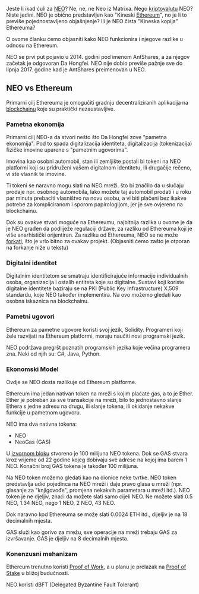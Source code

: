 Jeste li ikad ćuli za [NEO]? Ne, ne, ne Neo iz Matrixa. Nego [kriptovalutu][crypto] NEO?
Niste jedini. NEO je obično predstavljen kao "Kineski [Ethereum]", no je li to previše pojednostavljeno objašnjenje? Ili je NEO čista "Kineska kopija" Ethereuma?

O ovome članku ćemo objasniti kako NEO funkcionira i njegove razlike u odnosu na Ethereum.

NEO se prvi put pojavio u 2014. godini pod imenom AntShares, a za njegov začetak je odgovoran Da Hongfei.
NEO nije dobio previše pažnje sve do lipnja 2017. godine kad je AntShares preimenovan u NEO.

## NEO vs Ethereum

Primarni cilj Ethereuma je omogučiti gradnju decentraliziranih aplikacija na [blockchainu][blockchain] koje su praktički nezaustavljive.

### Pametna ekonomija 

Primarni cilj NEO-a da stvori nešto što Da Hongfei zove "pametna ekonomija".
Pod to spada digitalizacija identiteta, digitalizacija (tokenizacija) fizičke imovine uparene s "pametnim ugovorima".

Imovina kao osobni automobil, stan ili zemljište postali bi tokeni na NEO platformi koji su pridruženi vašem digitalnom identitetu, ili drugačije rečeno, vi ste vlasnik te imovine.

Ti tokeni se naravno mogu slati na NEO mreži. što bi značilo da u slučaju prodaje npr. osobnog automobila, lako možete taj automobil prodati i u roku par minuta prebaciti vlasništvo na novu osobu, a vi biti plačeni bez ikakve potrebe za kompliciranom i sporom papirologijom, jer je sve  ovjereno na blockchainu.

Dok su ovakve stvari moguće na Ethereumu, najbitnija razlika u ovome je da je NEO građen da podliježe regulaciji države, za razliku od Ethereuma koji je više anarhistički orijentiran.
Za razliku od Ethereuma, NEO se ne može [forkati][fork], što je vrlo bitno za ovakav projekt. (Objasniti ćemo zašto je otporan na forkanje niže u tekstu)

### Digitalni identitet

Digitalnim identitetom se smatraju identificirajuće informacije individualnih osoba, organizacija i ostalih entiteta koje su digitalne. Sustavi koji koriste digitalne identitete baziraju se na PKI (Public Key Infrastructure) X.509 standardu, koje NEO također implementira.
Na ovo možemo gledati kao osobna iskaznica na blockchainu.

### Pametni ugovori

Ethereum za pametne ugovore koristi svoj jezik, Solidity. Programeri koji žele razvijati na Ethereum platformi, moraju naučiti novi programski jezik.

NEO podržava pregršt poznatih programskih jezika koje večina programera zna.
Neki od njih su: C#, Java, Python.

### Ekonomski Model

Ovdje se NEO dosta razlikuje od Ethereum platforme.

Ethereum ima jedan nativan token na mreži s kojim plaćate gas, a to je Ether. Ether je potreban za sve transakcije na mreži, bilo to jednostavno slanje Ethera s jedne adresu na drugu, ili slanje tokena, ili okidanje nekakve funkcije u pametnom ugovoru. 

NEO ima dva nativna tokena:
* NEO
* NeoGas (GAS)

U [izvornom bloku][genesis block] stvoreno je 100 milijuna NEO tokena.
Dok se GAS stvara kroz vrijeme od 22 godine kojeg dobivaju sve adrese na kojoj ima barem 1 NEO. Konačni broj GAS tokena je također 100 milijuna.

Na NEO token možemo gledati kao na dionice neke tvrtke. NEO token predstavlja udio pojedinca na NEO mreži i daje pravo glasa u mreži (npr. glasanje za "knjigovođe", promjena nekakvih parametara u mreži itd.). NEO token je ne djeljiv, znaći da možete slati samo cijeli NEO. Ne možete slati 0.5 NEO, 1.34 NEO, nego 1 NEO, 2 NEO, 43 NEO.

Dok naravno kod Ethereuma se može slati 0.0024 ETH itd., dijeljiv je na 18 decimalnih mjesta.

GAS služi kao gorivo za mrežu, sve operacije na mreži trebaju GAS za izvršavanje. GAS je djeljiv na 8 decimalnih mjesta.

### Konenzusni mehanizam

Ethereum trenutno koristi [Proof of Work][POW], a u planu je prelazak na [Proof of Stake][POS] u bližoj budučnosti.

NEO koristi dBFT (Delegated Byzantine Fault Tolerant)


 



[NEO]: https://neo.org
[crypto]: https://bitfalls.com/hr/glossary/#cryptocurrency
[Ethereum]: https://bitfalls.com/hr/2017/09/19/what-ethereum-compare-to-bitcoin/
[blockchain]: https://bitfalls.com/hr/glossary/#blockchain
[fork]: https://bitfalls.com/hr/glossary/#fork
[genesis block]: https://bitfalls.com/hr/glossary/#genesis-block
[ICO]: https://bitfalls.com/hr/glossary/#ico
[POW]: https://bitfalls.com/hr/glossary/#proof-of-work
[POS]: https://bitfalls.com/hr/glossary/#proof-of-stake